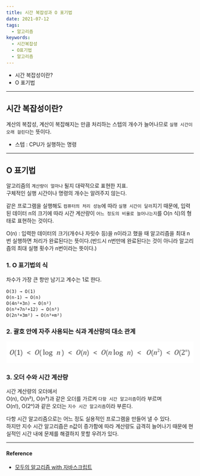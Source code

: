 ```yaml
---
title: 시간 복잡성과 O 표기법
date: 2021-07-12
tags:
  - 알고리즘
keywords:
  - 시간복잡성
  - O표기법
  - 알고리즘
---
```


- 시간 복잡성이란?
- O 표기법

---

## 시간 복잡성이란?

계산의 복잡성,
계산이 복잡해지는 만큼 처리하는 스텝의 개수가 늘어나므로 `실행 시간이 오래 걸린다`는 뜻이다.

- 스텝 : CPU가 실행하는 명령

---

## O 표기법

알고리즘의 `계산량이 얼마나` 될지 대략적으로 표현한 지표.  
구체적인 실행 시간이나 명령의 개수는 알려주지 않는다.

같은 프로그램을 실행해도 `컴퓨터의 처리 성능`에 따라 `실행 시간이 달라`지기 때문에,
입력된 데이터 n의 크기에 따라 시간 계산량이 `어느 정도의 비율로 늘어나는지`를 O(n 식)의 형태로 표현하는 것이다.

O(n) : 입력한 데이터의 크기(개수나 자릿수 등)을 n이라고 했을 때 알고리즘을 최대 n번 실행하면 처리가 완료된다는 뜻이다.(반드시 n번만에 완료된다는 것이 아니라 알고리즘의 최대 실행 횟수가 n번이라는 뜻이다.)

### 1. O 표기법의 식

차수가 가장 큰 항만 남기고 계수는 1로 한다.

```
O(3) → O(1)
O(n-1) → O(n)
O(4n²+3n) → O(n²)
O(n³+7n²+12) → O(n³)
O(2n³+3m²) → O(n³+m²)
```

### 2. 괄호 안에 자주 사용되는 식과 계산량의 대소 관계

![O 표기법](./priority.png)

### 3. 오더 수와 시간 계산량

시간 계산량의 오더에서  
O(n), O(n²), O(n³)과 같은 오더를 가르켜 `다항 시간 알고리즘`이라 부르며  
O(n!), O(2ⁿ)과 같은 오더는 `지수 시간 알고리즘`이라 부른다.

다항 시간 알고리즘으로는 어느 정도 실용적인 프로그램을 만들어 낼 수 있다.  
하지만 지수 시간 알고리즘은 n값이 증가함에 따라 계산량도 급격히 늘어나기 때문에 현실적인 시간 내에 문제를 해결하지 못할 우려가 있다.

---

#### Reference

- [모두의 알고리즘 with 자바스크립트](https://www.gilbut.co.kr/book/view?bookcode=BN002328)
